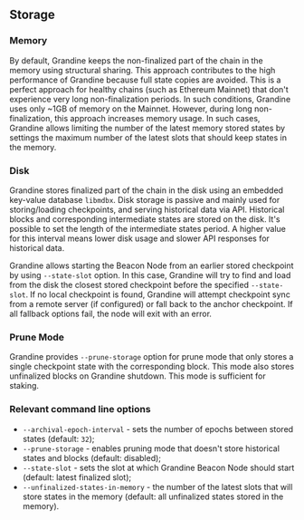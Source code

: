 ## Storage

### Memory

By default, Grandine keeps the non-finalized part of the chain in the memory using structural sharing. This approach contributes to the high performance of Grandine because full state copies are avoided. This is a perfect approach for healthy chains (such as Ethereum Mainnet) that don't experience very long non-finalization periods. In such conditions, Grandine uses only ~1GB of memory on the Mainnet. However, during long non-finalization, this approach increases memory usage. In such cases, Grandine allows limiting the number of the latest memory stored states by settings the maximum number of the latest slots that should keep states in the memory.

### Disk

Grandine stores finalized part of the chain in the disk using an embedded key-value database `libmdbx`. Disk storage is passive and mainly used for storing/loading checkpoints, and serving historical data via API. Historical blocks and corresponding intermediate states are stored on the disk. It's possible to set the length of the intermediate states period. A higher value for this interval means lower disk usage and slower API responses for historical data.

Grandine allows starting the Beacon Node from an earlier stored checkpoint by using `--state-slot` option. In this case, Grandine will try to find and load from the disk the closest stored checkpoint before the specified `--state-slot`. If no local checkpoint is found, Grandine will attempt checkpoint sync from a remote server (if configured) or fall back to the anchor checkpoint. If all fallback options fail, the node will exit with an error.

### Prune Mode

Grandine provides `--prune-storage` option for prune mode that only stores a single checkpoint state with the corresponding block. This mode also stores unfinalized blocks on Grandine shutdown. This mode is sufficient for staking.

### Relevant command line options

* `--archival-epoch-interval` - sets the number of epochs between stored states (default: `32`);
* `--prune-storage` - enables pruning mode that doesn't store historical states and blocks (default: disabled);
* `--state-slot` - sets the slot at which Grandine Beacon Node should start (default: latest finalized slot);
* `--unfinalized-states-in-memory` - the number of the latest slots that will store states in the memory (default: all unfinalized states stored in the memory).
